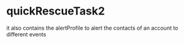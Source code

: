 # quickRescueTask2

it also contains the alertProfile to alert the contacts of an account to different events 
